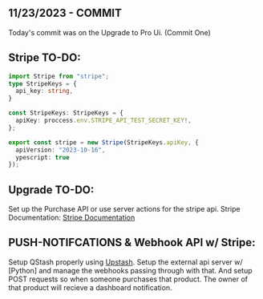 ## 11/23/2023 - COMMIT

Today's commit was on the Upgrade to Pro Ui. (Commit One)


## Stripe TO-DO:
```typescript
import Stripe from "stripe";
type StripeKeys = {
  api_key: string,
}

const StripeKeys: StripeKeys = {
  apiKey: proccess.env.STRIPE_API_TEST_SECRET_KEY!,
};

export const stripe = new Stripe(StripeKeys.apiKey, {
  apiVersion: "2023-10-16",
  ypescript: true
});
```

## Upgrade TO-DO:
Set up the Purchase API or use server actions for the stripe api. Stripe Documentation: [Stripe Documentation](https://stripe.com/docs/test-mode)

## PUSH-NOTIFCATIONS & Webhook API w/ Stripe:
Setup QStash properly using [Upstash](upstash.com). Setup the external api server w/ [Python] and manage the webhooks passing through with that. And setup POST requests so when someone purchases that product. The owner of that product will recieve a dashboard notification. 